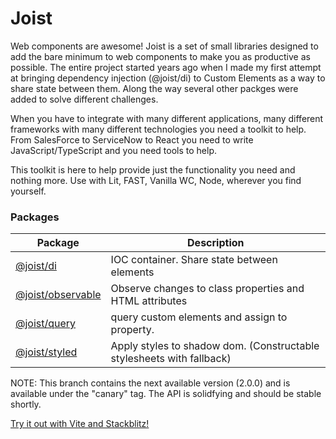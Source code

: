 # Joist

Web components are awesome! Joist is a set of small libraries designed to add the bare minimum to web components to make you as productive as possible. The entire project started years ago when I made my first attempt at bringing dependency injection (@joist/di) to Custom Elements as a way to share state between them. Along the way several other packges were added to solve different challenges.

When you have to integrate with many different applications, many different frameworks with many different technologies you need a toolkit to help.
From SalesForce to ServiceNow to React you need to write JavaScript/TypeScript and you need tools to help.

This toolkit is here to help provide just the functionality you need and nothing more. Use with Lit, FAST, Vanilla WC, Node, wherever you find yourself.

### Packages

| Package                                  | Description                                                           |
| ---------------------------------------- | --------------------------------------------------------------------- |
| [@joist/di](packages/di)                 | IOC container. Share state between elements                           |
| [@joist/observable](packages/observable) | Observe changes to class properties and HTML attributes               |
| [@joist/query](packages/query)           | query custom elements and assign to property.                         |
| [@joist/styled](packages/styled)         | Apply styles to shadow dom. (Constructable stylesheets with fallback) |

NOTE: This branch contains the next available version (2.0.0) and is available under the "canary" tag. The API is solidfying and should be stable shortly.

[Try it out with Vite and Stackblitz!](https://stackblitz.com/edit/joist-starter-app-vite)
